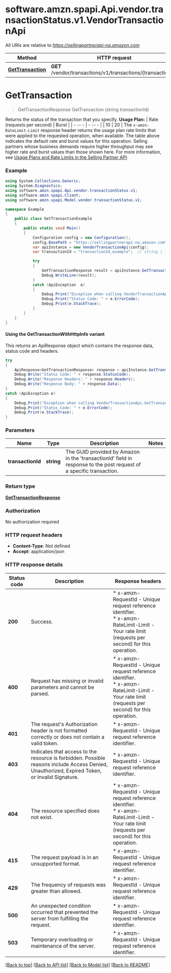 # software.amzn.spapi.Api.vendor.transactionStatus.v1.VendorTransactionApi

All URIs are relative to *https://sellingpartnerapi-na.amazon.com*

| Method | HTTP request | Description |
|--------|--------------|-------------|
| [**GetTransaction**](VendorTransactionApi.md#gettransaction) | **GET** /vendor/transactions/v1/transactions/{transactionId} |  |

<a id="gettransaction"></a>
# **GetTransaction**
> GetTransactionResponse GetTransaction (string transactionId)



Returns the status of the transaction that you specify.  **Usage Plan:**  | Rate (requests per second) | Burst | | - -- - | - -- - | | 10 | 20 |  The `x-amzn-RateLimit-Limit` response header returns the usage plan rate limits that were applied to the requested operation, when available. The table above indicates the default rate and burst values for this operation. Selling partners whose business demands require higher throughput may see higher rate and burst values than those shown here. For more information, see [Usage Plans and Rate Limits in the Selling Partner API](https://developer-docs.amazon.com/sp-api/docs/usage-plans-and-rate-limits-in-the-sp-api).

### Example
```csharp
using System.Collections.Generic;
using System.Diagnostics;
using software.amzn.spapi.Api.vendor.transactionStatus.v1;
using software.amzn.spapi.Client;
using software.amzn.spapi.Model.vendor.transactionStatus.v1;

namespace Example
{
    public class GetTransactionExample
    {
        public static void Main()
        {
            Configuration config = new Configuration();
            config.BasePath = "https://sellingpartnerapi-na.amazon.com";
            var apiInstance = new VendorTransactionApi(config);
            var transactionId = "transactionId_example";  // string | The GUID provided by Amazon in the 'transactionId' field in response to the post request of a specific transaction.

            try
            {
                GetTransactionResponse result = apiInstance.GetTransaction(transactionId);
                Debug.WriteLine(result);
            }
            catch (ApiException  e)
            {
                Debug.Print("Exception when calling VendorTransactionApi.GetTransaction: " + e.Message);
                Debug.Print("Status Code: " + e.ErrorCode);
                Debug.Print(e.StackTrace);
            }
        }
    }
}
```

#### Using the GetTransactionWithHttpInfo variant
This returns an ApiResponse object which contains the response data, status code and headers.

```csharp
try
{
    ApiResponse<GetTransactionResponse> response = apiInstance.GetTransactionWithHttpInfo(transactionId);
    Debug.Write("Status Code: " + response.StatusCode);
    Debug.Write("Response Headers: " + response.Headers);
    Debug.Write("Response Body: " + response.Data);
}
catch (ApiException e)
{
    Debug.Print("Exception when calling VendorTransactionApi.GetTransactionWithHttpInfo: " + e.Message);
    Debug.Print("Status Code: " + e.ErrorCode);
    Debug.Print(e.StackTrace);
}
```

### Parameters

| Name | Type | Description | Notes |
|------|------|-------------|-------|
| **transactionId** | **string** | The GUID provided by Amazon in the &#39;transactionId&#39; field in response to the post request of a specific transaction. |  |

### Return type

[**GetTransactionResponse**](GetTransactionResponse.md)

### Authorization

No authorization required

### HTTP request headers

 - **Content-Type**: Not defined
 - **Accept**: application/json


### HTTP response details
| Status code | Description | Response headers |
|-------------|-------------|------------------|
| **200** | Success. |  * x-amzn-RequestId - Unique request reference identifier. <br>  * x-amzn-RateLimit-Limit - Your rate limit (requests per second) for this operation. <br>  |
| **400** | Request has missing or invalid parameters and cannot be parsed. |  * x-amzn-RequestId - Unique request reference identifier. <br>  * x-amzn-RateLimit-Limit - Your rate limit (requests per second) for this operation. <br>  |
| **401** | The request&#39;s Authorization header is not formatted correctly or does not contain a valid token. |  * x-amzn-RequestId - Unique request reference identifier. <br>  |
| **403** | Indicates that access to the resource is forbidden. Possible reasons include Access Denied, Unauthorized, Expired Token, or Invalid Signature. |  * x-amzn-RequestId - Unique request reference identifier. <br>  |
| **404** | The resource specified does not exist. |  * x-amzn-RequestId - Unique request reference identifier. <br>  * x-amzn-RateLimit-Limit - Your rate limit (requests per second) for this operation. <br>  |
| **415** | The request payload is in an unsupported format. |  * x-amzn-RequestId - Unique request reference identifier. <br>  |
| **429** | The frequency of requests was greater than allowed. |  * x-amzn-RequestId - Unique request reference identifier. <br>  |
| **500** | An unexpected condition occurred that prevented the server from fulfilling the request. |  * x-amzn-RequestId - Unique request reference identifier. <br>  |
| **503** | Temporary overloading or maintenance of the server. |  * x-amzn-RequestId - Unique request reference identifier. <br>  |

[[Back to top]](#) [[Back to API list]](../README.md#documentation-for-api-endpoints) [[Back to Model list]](../README.md#documentation-for-models) [[Back to README]](../README.md)

